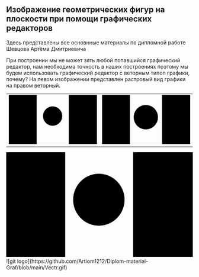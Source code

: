 ## Изображение геометрических фигур на плоскости при помощи графических редакторов

Здесь представлены все основнные материалы по дипломной работе Шевцова Артёма Дмитриевича

При построении мы не может зять любой попавшийся графический редактор, нам необходима точность в наших построениях поэтому мы будем использовать графический редактор с веторным типоп графики, почему? На левом изображении представлен растровый вид графики на правом веторный.
<table cols=2>
  <tr>
    <td><img src="https://github.com/Artiom1212/Diplom-material-Graf/blob/main/Rastr.gif?raw=true"></td>
    <td><img src="https://github.com/Artiom1212/Diplom-material-Graf/blob/main/Vectr.gif"></td>
  </tr>
</table>
<img src="https://github.com/Artiom1212/Diplom-material-Graf/blob/main/Vectr.gif">
![git logo](https://github.com/Artiom1212/Diplom-material-Graf/blob/main/Vectr.gif)

